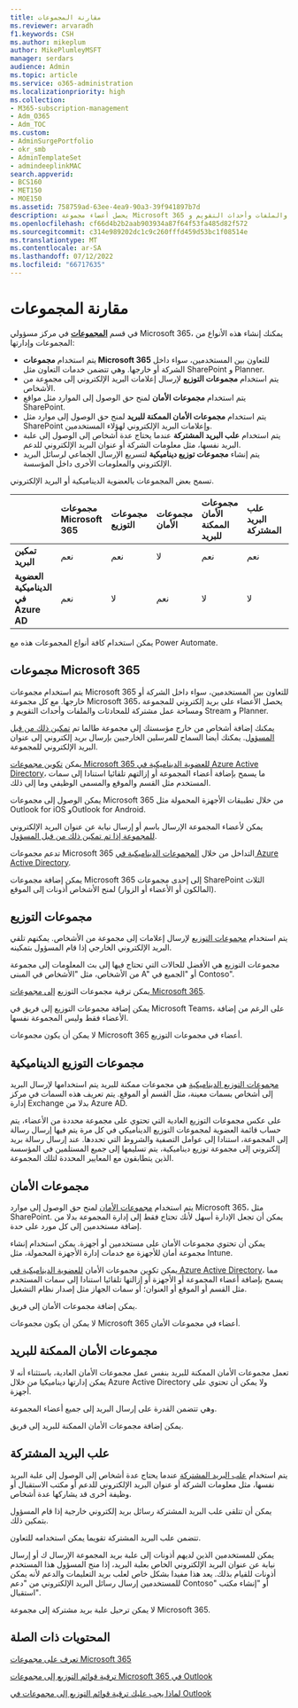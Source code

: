 ```yaml
---
title: مقارنة المجموعات
ms.reviewer: arvaradh
f1.keywords: CSH
ms.author: mikeplum
author: MikePlumleyMSFT
manager: serdars
audience: Admin
ms.topic: article
ms.service: o365-administration
ms.localizationpriority: high
ms.collection:
- M365-subscription-management
- Adm_O365
- Adm_TOC
ms.custom:
- AdminSurgePortfolio
- okr_smb
- AdminTemplateSet
- admindeeplinkMAC
search.appverid:
- BCS160
- MET150
- MOE150
ms.assetid: 758759ad-63ee-4ea9-90a3-39f941897b7d
description: يحصل أعضاء مجموعة Microsoft 365 على بريد إلكتروني للمجموعة ومساحة عمل مشتركة للمحادثات والملفات وأحداث التقويم و Stream و Planner.
ms.openlocfilehash: cf66d4b2b2aab903934a87f64f53fa485d82f572
ms.sourcegitcommit: c314e989202dc1c9c260fffd459d53bc1f08514e
ms.translationtype: MT
ms.contentlocale: ar-SA
ms.lasthandoff: 07/12/2022
ms.locfileid: "66717635"
---
```

# <a name="compare-groups"></a>مقارنة المجموعات

في قسم <a href="https://go.microsoft.com/fwlink/p/?linkid=2052855" target="_blank">**المجموعات**</a> في مركز مسؤولي Microsoft 365، يمكنك إنشاء هذه الأنواع من المجموعات وإدارتها: 

- يتم استخدام **مجموعات Microsoft 365** للتعاون بين المستخدمين، سواء داخل الشركة أو خارجها. وهي تتضمن خدمات التعاون مثل SharePoint و Planner.
- يتم استخدام **مجموعات التوزيع** لإرسال إعلامات البريد الإلكتروني إلى مجموعة من الأشخاص.
- يتم استخدام **مجموعات الأمان** لمنح حق الوصول إلى الموارد مثل مواقع SharePoint.
- يتم استخدام **مجموعات الأمان الممكنة للبريد** لمنح حق الوصول إلى موارد مثل SharePoint وإعلامات البريد الإلكتروني لهؤلاء المستخدمين.
- يتم استخدام **علب البريد المشتركة** عندما يحتاج عدة أشخاص إلى الوصول إلى علبة البريد نفسها، مثل معلومات الشركة أو عنوان البريد الإلكتروني للدعم.
- يتم إنشاء **مجموعات توزيع ديناميكية** لتسريع الإرسال الجماعي لرسائل البريد الإلكتروني والمعلومات الأخرى داخل المؤسسة.

تسمح بعض المجموعات بالعضوية الديناميكية أو البريد الإلكتروني.

||مجموعات Microsoft 365|مجموعات التوزيع|مجموعات الأمان|مجموعات الأمان الممكنة للبريد|علب البريد المشتركة|مجموعات التوزيع الديناميكية|
|:----|:----|:----|:----|:----|:----|:----|
|**تمكين البريد**|نعم|نعم|لا|نعم|نعم|نعم|
|**العضوية الديناميكية في Azure AD**|نعم|لا|نعم|لا|لا|لا|

يمكن استخدام كافة أنواع المجموعات هذه مع Power Automate.

## <a name="microsoft-365-groups"></a>مجموعات Microsoft 365

يتم استخدام مجموعات Microsoft 365 للتعاون بين المستخدمين، سواء داخل الشركة أو خارجها. مع كل مجموعة Microsoft 365، يحصل الأعضاء على بريد إلكتروني للمجموعة ومساحة عمل مشتركة للمحادثات والملفات وأحداث التقويم و Stream و Planner.

يمكنك إضافة أشخاص من خارج مؤسستك إلى مجموعة طالما تم [تمكين ذلك من قبل المسؤول](manage-guest-access-in-groups.md). يمكنك أيضا السماح للمرسلين الخارجيين بإرسال بريد إلكتروني إلى عنوان البريد الإلكتروني للمجموعة.

يمكن [تكوين مجموعات Microsoft 365 للعضوية الديناميكية في Azure Active Directory](/azure/active-directory/users-groups-roles/groups-change-type)، ما يسمح بإضافة أعضاء المجموعة أو إزالتهم تلقائيا استنادا إلى سمات المستخدم مثل القسم والموقع والمسمى الوظيفي وما إلى ذلك.

يمكن الوصول إلى مجموعات Microsoft 365 من خلال تطبيقات الأجهزة المحمولة مثل Outlook for iOS وOutlook for Android.

يمكن لأعضاء المجموعة الإرسال باسم أو إرسال نيابة عن عنوان البريد الإلكتروني [للمجموعة إذا تم تمكين ذلك من قبل المسؤول](../../solutions/allow-members-to-send-as-or-send-on-behalf-of-group.md).

تدعم مجموعات Microsoft 365 التداخل من خلال [المجموعات الديناميكية في Azure Active Directory](/azure/active-directory/enterprise-users/groups-dynamic-rule-member-of).

يمكن إضافة مجموعات Microsoft 365 إلى إحدى مجموعات SharePoint الثلاث (المالكون أو الأعضاء أو الزوار) لمنح الأشخاص أذونات إلى الموقع.

## <a name="distribution-groups"></a>مجموعات التوزيع

يتم استخدام [مجموعات التوزيع](/exchange/recipients-in-exchange-online/manage-distribution-groups/manage-distribution-groups) لإرسال إعلامات إلى مجموعة من الأشخاص. يمكنهم تلقي البريد الإلكتروني الخارجي إذا قام المسؤول بتمكينه.

مجموعات التوزيع هي الأفضل للحالات التي تحتاج فيها إلى بث المعلومات إلى مجموعة من الأشخاص، مثل "الأشخاص في المبنى A" أو "الجميع في Contoso".

يمكن ترقية مجموعات التوزيع [إلى مجموعات Microsoft 365](../manage/upgrade-distribution-lists.md).

يمكن إضافة مجموعات التوزيع إلى فريق في Microsoft Teams، على الرغم من إضافة الأعضاء فقط وليس المجموعة نفسها.

لا يمكن أن يكون مجموعات Microsoft 365 أعضاء في مجموعات التوزيع.

## <a name="dynamic-distribution-groups"></a>مجموعات التوزيع الديناميكية 

[مجموعات التوزيع الديناميكية](/exchange/recipients-in-exchange-online/manage-dynamic-distribution-groups/manage-dynamic-distribution-groups) هي مجموعات ممكنة للبريد يتم استخدامها لإرسال البريد إلى أشخاص بسمات معينة، مثل القسم أو الموقع. يتم تعريف هذه السمات في مركز إدارة Exchange بدلا من Azure AD.

على عكس مجموعات التوزيع العادية التي تحتوي على مجموعة محددة من الأعضاء، يتم حساب قائمة العضوية لمجموعات التوزيع الديناميكي في كل مرة يتم فيها إرسال رسالة إلى المجموعة، استنادا إلى عوامل التصفية والشروط التي تحددها. عند إرسال رسالة بريد إلكتروني إلى مجموعة توزيع ديناميكية، يتم تسليمها إلى جميع المستلمين في المؤسسة الذين يتطابقون مع المعايير المحددة لتلك المجموعة.

## <a name="security-groups"></a>مجموعات الأمان

يتم استخدام [مجموعات الأمان](../email/create-edit-or-delete-a-security-group.md) لمنح حق الوصول إلى موارد Microsoft 365، مثل SharePoint. يمكن أن تجعل الإدارة أسهل لأنك تحتاج فقط إلى إدارة المجموعة بدلا من إضافة مستخدمين إلى كل مورد على حدة.

يمكن أن تحتوي مجموعات الأمان على مستخدمين أو أجهزة. يمكن استخدام إنشاء مجموعة أمان للأجهزة مع خدمات إدارة الأجهزة المحمولة، مثل Intune.

يمكن تكوين مجموعات الأمان [للعضوية الديناميكية في Azure Active Directory](/azure/active-directory/users-groups-roles/groups-change-type)، مما يسمح بإضافة أعضاء المجموعة أو الأجهزة أو إزالتها تلقائيا استنادا إلى سمات المستخدم مثل القسم أو الموقع أو العنوان؛ أو سمات الجهاز مثل إصدار نظام التشغيل.

يمكن إضافة مجموعات الأمان إلى فريق.

لا يمكن أن يكون مجموعات Microsoft 365 أعضاء في مجموعات الأمان.

## <a name="mail-enabled-security-groups"></a>مجموعات الأمان الممكنة للبريد

تعمل مجموعات الأمان الممكنة للبريد بنفس عمل مجموعات الأمان العادية، باستثناء أنه لا يمكن إدارتها ديناميكيا من خلال Azure Active Directory ولا يمكن أن تحتوي على أجهزة.

وهي تتضمن القدرة على إرسال البريد إلى جميع أعضاء المجموعة.

يمكن إضافة مجموعات الأمان الممكنة للبريد إلى فريق.

## <a name="shared-mailboxes"></a>علب البريد المشتركة

يتم استخدام [علب البريد المشتركة](../email/create-a-shared-mailbox.md) عندما يحتاج عدة أشخاص إلى الوصول إلى علبة البريد نفسها، مثل معلومات الشركة أو عنوان البريد الإلكتروني للدعم أو مكتب الاستقبال أو وظيفة أخرى قد يشاركها عدة أشخاص.

يمكن أن تتلقى علب البريد المشتركة رسائل بريد إلكتروني خارجية إذا قام المسؤول بتمكين ذلك.

تتضمن علب البريد المشتركة تقويما يمكن استخدامه للتعاون.

يمكن للمستخدمين الذين لديهم أذونات إلى علبة بريد المجموعة الإرسال ك أو إرسال نيابة عن عنوان البريد الإلكتروني الخاص بعلبة البريد، إذا منح المسؤول هذا المستخدم أذونات للقيام بذلك. يعد هذا مفيدا بشكل خاص لعلب بريد التعليمات والدعم لأنه يمكن للمستخدمين إرسال رسائل البريد الإلكتروني من "دعم Contoso" أو "إنشاء مكتب استقبال".

لا يمكن ترحيل علبة بريد مشتركة إلى مجموعة Microsoft 365.

## <a name="related-content"></a>المحتويات ذات الصلة

[تعرف على مجموعات Microsoft 365](https://support.microsoft.com/office/b565caa1-5c40-40ef-9915-60fdb2d97fa2)

[ترقية قوائم التوزيع إلى مجموعات Microsoft 365 في Outlook](/microsoft-365/admin/manage/upgrade-distribution-lists)

[لماذا يجب عليك ترقية قوائم التوزيع إلى مجموعات في Outlook](https://support.microsoft.com/office/7fb3d880-593b-4909-aafa-950dd50ce188)
